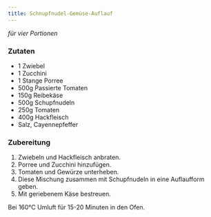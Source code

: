 ```yaml
---
title: Schnupfnudel-Gemüse-Auflauf
---
```

*für vier Portionen*

### Zutaten
* 1 Zwiebel
* 1 Zucchini
* 1 Stange Porree
* 500g Passierte Tomaten
* 150g Reibekäse
* 500g Schupfnudeln
* 250g Tomaten
* 400g Hackfleisch
* Salz, Cayennepfeffer

### Zubereitung
1. Zwiebeln und Hackfleisch anbraten.
1. Porree und Zucchini hinzufügen.
1. Tomaten und Gewürze unterheben.
1. Diese Mischung zusammen mit Schupfnudeln in eine Auflaufform geben.
1. Mit geriebenem Käse bestreuen.

Bei 160°C Umluft für 15-20 Minuten in den Ofen.
